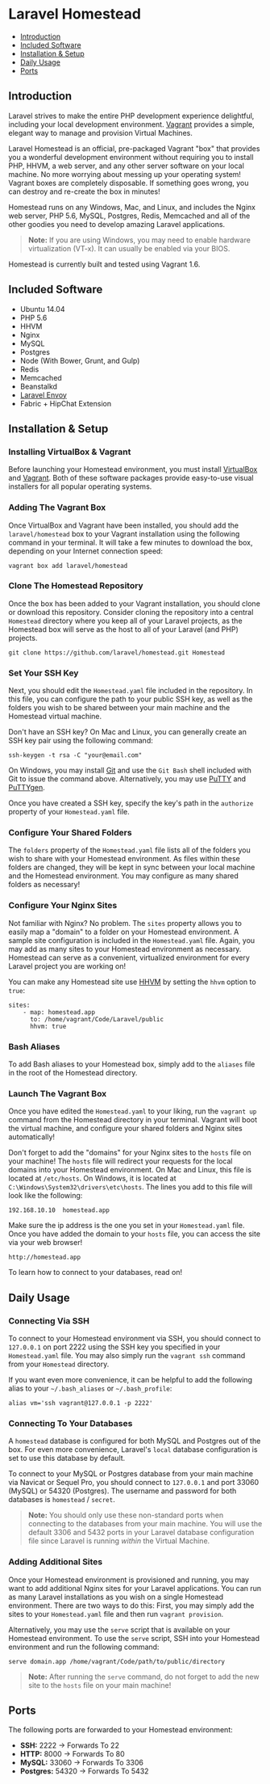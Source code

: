 # Laravel Homestead

- [Introduction](#introduction)
- [Included Software](#included-software)
- [Installation & Setup](#installation-and-setup)
- [Daily Usage](#daily-usage)
- [Ports](#ports)

<a name="introduction"></a>
## Introduction

Laravel strives to make the entire PHP development experience delightful, including your local development environment. [Vagrant](http://vagrantup.com) provides a simple, elegant way to manage and provision Virtual Machines.

Laravel Homestead is an official, pre-packaged Vagrant "box" that provides you a wonderful development environment without requiring you to install PHP, HHVM, a web server, and any other server software on your local machine. No more worrying about messing up your operating system! Vagrant boxes are completely disposable. If something goes wrong, you can destroy and re-create the box in minutes!

Homestead runs on any Windows, Mac, and Linux, and includes the Nginx web server, PHP 5.6, MySQL, Postgres, Redis, Memcached and all of the other goodies you need to develop amazing Laravel applications.

> **Note:** If you are using Windows, you may need to enable hardware virtualization (VT-x). It can usually be enabled via your BIOS.

Homestead is currently built and tested using Vagrant 1.6.

<a name="included-software"></a>
## Included Software

- Ubuntu 14.04
- PHP 5.6
- HHVM
- Nginx
- MySQL
- Postgres
- Node (With Bower, Grunt, and Gulp)
- Redis
- Memcached
- Beanstalkd
- [Laravel Envoy](/docs/ssh#envoy-task-runner)
- Fabric + HipChat Extension

<a name="installation-and-setup"></a>
## Installation & Setup

### Installing VirtualBox & Vagrant

Before launching your Homestead environment, you must install [VirtualBox](https://www.virtualbox.org/wiki/Downloads) and [Vagrant](http://www.vagrantup.com/downloads.html). Both of these software packages provide easy-to-use visual installers for all popular operating systems.

### Adding The Vagrant Box

Once VirtualBox and Vagrant have been installed, you should add the `laravel/homestead` box to your Vagrant installation using the following command in your terminal. It will take a few minutes to download the box, depending on your Internet connection speed:

	vagrant box add laravel/homestead

### Clone The Homestead Repository

Once the box has been added to your Vagrant installation, you should clone or download this repository. Consider cloning the repository into a central `Homestead` directory where you keep all of your Laravel projects, as the Homestead box will serve as the host to all of your Laravel (and PHP) projects.

	git clone https://github.com/laravel/homestead.git Homestead

### Set Your SSH Key

Next, you should edit the `Homestead.yaml` file included in the repository. In this file, you can configure the path to your public SSH key, as well as the folders you wish to be shared between your main machine and the Homestead virtual machine.

Don't have an SSH key? On Mac and Linux, you can generally create an SSH key pair using the following command:

	ssh-keygen -t rsa -C "your@email.com"

On Windows, you may install [Git](http://git-scm.com/) and use the `Git Bash` shell included with Git to issue the command above. Alternatively, you may use [PuTTY](http://www.chiark.greenend.org.uk/~sgtatham/putty/download.html) and [PuTTYgen](http://www.chiark.greenend.org.uk/~sgtatham/putty/download.html).

Once you have created a SSH key, specify the key's path in the `authorize` property of your `Homestead.yaml` file.

### Configure Your Shared Folders

The `folders` property of the `Homestead.yaml` file lists all of the folders you wish to share with your Homestead environment. As files within these folders are changed, they will be kept in sync between your local machine and the Homestead environment. You may configure as many shared folders as necessary!

### Configure Your Nginx Sites

Not familiar with Nginx? No problem. The `sites` property allows you to easily map a "domain" to a folder on your Homestead environment. A sample site configuration is included in the `Homestead.yaml` file. Again, you may add as many sites to your Homestead environment as necessary. Homestead can serve as a convenient, virtualized environment for every Laravel project you are working on!

You can make any Homestead site use [HHVM](http://hhvm.com) by setting the `hhvm` option to `true`:

	sites:
	    - map: homestead.app
	      to: /home/vagrant/Code/Laravel/public
	      hhvm: true

### Bash Aliases

To add Bash aliases to your Homestead box, simply add to the `aliases` file in the root of the Homestead directory.

### Launch The Vagrant Box

Once you have edited the `Homestead.yaml` to your liking, run the `vagrant up` command from the Homestead directory in your terminal. Vagrant will boot the virtual machine, and configure your shared folders and Nginx sites automatically!

Don't forget to add the "domains" for your Nginx sites to the `hosts` file on your machine! The `hosts` file will redirect your requests for the local domains into your Homestead environment. On Mac and Linux, this file is located at `/etc/hosts`. On Windows, it is located at `C:\Windows\System32\drivers\etc\hosts`. The lines you add to this file will look like the following:

	192.168.10.10  homestead.app

Make sure the ip address is the one you set in your `Homestead.yaml` file. Once you have added the domain to your `hosts` file, you can access the site via your web browser!

	http://homestead.app

To learn how to connect to your databases, read on!

<a name="daily-usage"></a>
## Daily Usage

### Connecting Via SSH

To connect to your Homestead environment via SSH, you should connect to `127.0.0.1` on port 2222 using the SSH key you specified in your `Homestead.yaml` file. You may also simply run the `vagrant ssh` command from your `Homestead` directory.

If you want even more convenience, it can be helpful to add the following alias to your `~/.bash_aliases` or `~/.bash_profile`:

	alias vm='ssh vagrant@127.0.0.1 -p 2222'

### Connecting To Your Databases

A `homestead` database is configured for both MySQL and Postgres out of the box. For even more convenience, Laravel's `local` database configuration is set to use this database by default.

To connect to your MySQL or Postgres database from your main machine via Navicat or Sequel Pro, you should connect to `127.0.0.1` and port 33060 (MySQL) or 54320 (Postgres). The username and password for both databases is `homestead` / `secret`.

> **Note:** You should only use these non-standard ports when connecting to the databases from your main machine. You will use the default 3306 and 5432 ports in your Laravel database configuration file since Laravel is running _within_ the Virtual Machine.

### Adding Additional Sites

Once your Homestead environment is provisioned and running, you may want to add additional Nginx sites for your Laravel applications. You can run as many Laravel installations as you wish on a single Homestead environment. There are two ways to do this: First, you may simply add the sites to your `Homestead.yaml` file and then run `vagrant provision`.

Alternatively, you may use the `serve` script that is available on your Homestead environment. To use the `serve` script, SSH into your Homestead environment and run the following command:

	serve domain.app /home/vagrant/Code/path/to/public/directory

> **Note:** After running the `serve` command, do not forget to add the new site to the `hosts` file on your main machine!

<a name="ports"></a>
## Ports

The following ports are forwarded to your Homestead environment:

- **SSH:** 2222 -> Forwards To 22
- **HTTP:** 8000 -> Forwards To 80
- **MySQL:** 33060 -> Forwards To 3306
- **Postgres:** 54320 -> Forwards To 5432
